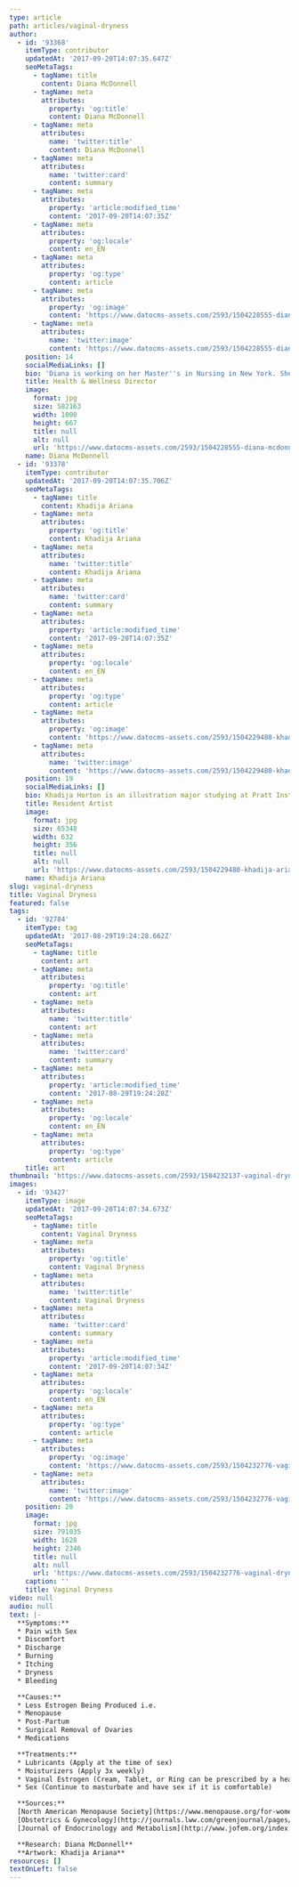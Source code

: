 ```yaml
---
type: article
path: articles/vaginal-dryness
author:
  - id: '93368'
    itemType: contributor
    updatedAt: '2017-09-20T14:07:35.647Z'
    seoMetaTags:
      - tagName: title
        content: Diana McDonnell
      - tagName: meta
        attributes:
          property: 'og:title'
          content: Diana McDonnell
      - tagName: meta
        attributes:
          name: 'twitter:title'
          content: Diana McDonnell
      - tagName: meta
        attributes:
          name: 'twitter:card'
          content: summary
      - tagName: meta
        attributes:
          property: 'article:modified_time'
          content: '2017-09-20T14:07:35Z'
      - tagName: meta
        attributes:
          property: 'og:locale'
          content: en_EN
      - tagName: meta
        attributes:
          property: 'og:type'
          content: article
      - tagName: meta
        attributes:
          property: 'og:image'
          content: 'https://www.datocms-assets.com/2593/1504228555-diana-mcdonnell.jpg?'
      - tagName: meta
        attributes:
          name: 'twitter:image'
          content: 'https://www.datocms-assets.com/2593/1504228555-diana-mcdonnell.jpg?'
    position: 14
    socialMediaLinks: []
    bio: 'Diana is working on her Master''s in Nursing in New York. She is passionate about making healthcare more accessible. She is honored to be a part of Womanly Mag, and to collaborate with such compassionate and creative people.'
    title: Health & Wellness Director
    image:
      format: jpg
      size: 582163
      width: 1000
      height: 667
      title: null
      alt: null
      url: 'https://www.datocms-assets.com/2593/1504228555-diana-mcdonnell.jpg?'
    name: Diana McDonnell
  - id: '93378'
    itemType: contributor
    updatedAt: '2017-09-20T14:07:35.706Z'
    seoMetaTags:
      - tagName: title
        content: Khadija Ariana
      - tagName: meta
        attributes:
          property: 'og:title'
          content: Khadija Ariana
      - tagName: meta
        attributes:
          name: 'twitter:title'
          content: Khadija Ariana
      - tagName: meta
        attributes:
          name: 'twitter:card'
          content: summary
      - tagName: meta
        attributes:
          property: 'article:modified_time'
          content: '2017-09-20T14:07:35Z'
      - tagName: meta
        attributes:
          property: 'og:locale'
          content: en_EN
      - tagName: meta
        attributes:
          property: 'og:type'
          content: article
      - tagName: meta
        attributes:
          property: 'og:image'
          content: 'https://www.datocms-assets.com/2593/1504229480-khadija-ariana.jpg?'
      - tagName: meta
        attributes:
          name: 'twitter:image'
          content: 'https://www.datocms-assets.com/2593/1504229480-khadija-ariana.jpg?'
    position: 19
    socialMediaLinks: []
    bio: Khadija Horton is an illustration major studying at Pratt Institute in Brooklyn.
    title: Resident Artist
    image:
      format: jpg
      size: 65348
      width: 632
      height: 356
      title: null
      alt: null
      url: 'https://www.datocms-assets.com/2593/1504229480-khadija-ariana.jpg?'
    name: Khadija Ariana
slug: vaginal-dryness
title: Vaginal Dryness
featured: false
tags:
  - id: '92784'
    itemType: tag
    updatedAt: '2017-08-29T19:24:28.662Z'
    seoMetaTags:
      - tagName: title
        content: art
      - tagName: meta
        attributes:
          property: 'og:title'
          content: art
      - tagName: meta
        attributes:
          name: 'twitter:title'
          content: art
      - tagName: meta
        attributes:
          name: 'twitter:card'
          content: summary
      - tagName: meta
        attributes:
          property: 'article:modified_time'
          content: '2017-08-29T19:24:28Z'
      - tagName: meta
        attributes:
          property: 'og:locale'
          content: en_EN
      - tagName: meta
        attributes:
          property: 'og:type'
          content: article
    title: art
thumbnail: 'https://www.datocms-assets.com/2593/1504232137-vaginal-dryness-diana-mcdonnell-khadija-ariana.jpg?'
images:
  - id: '93427'
    itemType: image
    updatedAt: '2017-09-20T14:07:34.673Z'
    seoMetaTags:
      - tagName: title
        content: Vaginal Dryness
      - tagName: meta
        attributes:
          property: 'og:title'
          content: Vaginal Dryness
      - tagName: meta
        attributes:
          name: 'twitter:title'
          content: Vaginal Dryness
      - tagName: meta
        attributes:
          name: 'twitter:card'
          content: summary
      - tagName: meta
        attributes:
          property: 'article:modified_time'
          content: '2017-09-20T14:07:34Z'
      - tagName: meta
        attributes:
          property: 'og:locale'
          content: en_EN
      - tagName: meta
        attributes:
          property: 'og:type'
          content: article
      - tagName: meta
        attributes:
          property: 'og:image'
          content: 'https://www.datocms-assets.com/2593/1504232776-vaginal-dryness-diana-mcdonnell-khadija-ariana.jpg?'
      - tagName: meta
        attributes:
          name: 'twitter:image'
          content: 'https://www.datocms-assets.com/2593/1504232776-vaginal-dryness-diana-mcdonnell-khadija-ariana.jpg?'
    position: 20
    image:
      format: jpg
      size: 791035
      width: 1628
      height: 2346
      title: null
      alt: null
      url: 'https://www.datocms-assets.com/2593/1504232776-vaginal-dryness-diana-mcdonnell-khadija-ariana.jpg?'
    caption: ''
    title: Vaginal Dryness
video: null
audio: null
text: |-
  **Symptoms:**
  * Pain with Sex
  * Discomfort
  * Discharge
  * Burning
  * Itching
  * Dryness
  * Bleeding

  **Causes:**
  * Less Estrogen Being Produced i.e. 
  * Menopause
  * Post-Partum
  * Surgical Removal of Ovaries 
  * Medications

  **Treatments:**
  * Lubricants (Apply at the time of sex)
  * Moisturizers (Apply 3x weekly)
  * Vaginal Estrogen (Cream, Tablet, or Ring can be prescribed by a healthcare provider)
  * Sex (Continue to masturbate and have sex if it is comfortable)

  **Sources:**
  [North American Menopause Society](https://www.menopause.org/for-women)
  [Obstetrics & Gynecology](http://journals.lww.com/greenjournal/pages/default.aspx)
  [Journal of Endocrinology and Metabolism](http://www.jofem.org/index.php/jofem)

  **Research: Diana McDonnell**
  **Artwork: Khadija Ariana**
resources: []
textOnLeft: false
---
```


